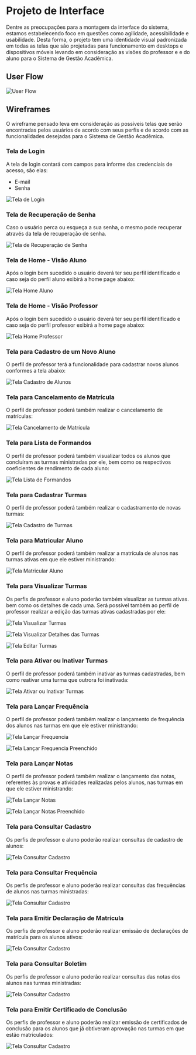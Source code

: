 
# Projeto de Interface

Dentre as preocupações para a montagem da interface do sistema, estamos estabelecendo foco em questões como agilidade, acessibilidade e usabilidade. Desta forma, o projeto tem uma identidade visual padronizada em todas as telas que são projetadas para funcionamento em desktops e dispositivos móveis levando em consideração as visões do professor e e do aluno para o Sistema de Gestão Acadêmica.  

## User Flow

![User Flow](img/userFlowSistemaGestaoAcademica.png)


## Wireframes

O wireframe pensado leva em consideração as possíveis telas que serão encontradas pelos usuários de acordo com seus perfis e de acordo com as funcionalidades desejadas para o Sistema de Gestão Acadêmica.

### Tela de Login

A tela de login contará com campos para informe das credenciais de acesso, são elas: 

- E-mail
- Senha

![Tela de Login](img/telaDeLogin.png)

### Tela de Recuperação de Senha

Caso o usuário perca ou esqueça a sua senha, o mesmo pode recuperar através da tela de recuperação de senha.

![Tela de Recuperação de Senha](img/recuperacaoDeSenha.png)

### Tela de Home - Visão Aluno

Após o login bem sucedido o usuário deverá ter seu perfil identificado e caso seja do perfil aluno exibirá a home page abaixo:

![Tela Home Aluno](img/visaoAlunoHome.png)
 
### Tela de Home - Visão Professor

Após o login bem sucedido o usuário deverá ter seu perfil identificado e caso seja do perfil professor exibirá a home page abaixo:

![Tela Home Professor](img/visaoProfessorHome.png)

### Tela para Cadastro de um Novo Aluno

O perfil de professor terá a funcionalidade para cadastrar novos alunos conformes a tela abaixo:

![Tela Cadastro de Alunos](img/cadastrarAluno.png)

### Tela para Cancelamento de Matrícula

O perfil de professor poderá também realizar o cancelamento de matrículas:

![Tela Cancelamento de Matrícula](img/cancelamentoMatricula.png)

### Tela para Lista de Formandos

O perfil de professor poderá também visualizar todos os alunos que concluíram as turmas ministradas por ele, bem como os respectivos coeficientes de rendimento de cada aluno:

![Tela Lista de Formandos](img/listaFormandos.png)

### Tela para Cadastrar Turmas

O perfil de professor poderá também realizar o cadastramento de novas turmas:

![Tela Cadastro de Turmas](img/cadastrarTurmas.png)

### Tela para Matricular Aluno

O perfil de professor poderá também realizar a matrícula de alunos nas turmas ativas em que ele estiver ministrando:

![Tela Matricular Aluno](img/matricularAluno.png)

### Tela para Visualizar Turmas

Os perfis de professor e aluno poderão também visualizar as turmas ativas. bem como os detalhes de cada uma. Será possível também ao perfil de professor realizar a edição das turmas ativas cadastradas por ele:

![Tela Visualizar Turmas](img/visualizarTurma.png)

![Tela Visualizar Detalhes das Turmas](img/visualizarTurmaDetalhe.png)

![Tela Editar Turmas](img/editarTurma.png)

### Tela para Ativar ou Inativar Turmas

O perfil de professor poderá também inativar as turmas cadastradas, bem como reativar uma turma que outrora foi inativada:

![Tela Ativar ou Inativar Turmas](img/ativarOuInativarTurmas.png)

### Tela para Lançar Frequência

O perfil de professor poderá também realizar o lançamento de frequência dos alunos nas turmas em que ele estiver ministrando:

![Tela Lançar Frequencia](img/lancarFrequencia.png)

![Tela Lançar Frequencia Preenchido](img/lancarFrequenciaPreenchido.png)

### Tela para Lançar Notas

O perfil de professor poderá também realizar o lançamento das notas, referentes às provas e atividades realizadas pelos alunos, nas turmas em que ele estiver ministrando:

![Tela Lançar Notas](img/lancarNotas.png)

![Tela Lançar Notas Preenchido](img/lancarNotasPreenchido.png)

### Tela para Consultar Cadastro

Os perfis de professor e aluno poderão realizar consultas de cadastro de alunos:

![Tela Consultar Cadastro](img/consultarCadastroAluno.png)

### Tela para Consultar Frequência

Os perfis de professor e aluno poderão realizar consultas das frequências de alunos nas turmas ministradas:

![Tela Consultar Cadastro](img/consultarFrequenciaAluno.png)

### Tela para Emitir Declaração de Matrícula

Os perfis de professor e aluno poderão realizar emissão de declarações de matrícula para os alunos ativos:

![Tela Consultar Cadastro](img/emitirDeclaracaoMatricula.png)

### Tela para Consultar Boletim

Os perfis de professor e aluno poderão realizar consultas das notas dos alunos nas turmas ministradas:

![Tela Consultar Cadastro](img/consultarBoletim.png)

### Tela para Emitir Certificado de Conclusão

Os perfis de professor e aluno poderão realizar emissão de certificados de conclusão para os alunos que já obtiveram aprovação nas turmas em que estão matriculados:

![Tela Consultar Cadastro](img/certificadoConclusao.png)



